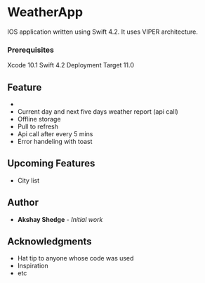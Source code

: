 

# WeatherApp 

IOS application written using Swift 4.2. It uses VIPER architecture.


### Prerequisites
Xcode 10.1
Swift 4.2
Deployment Target 11.0


## Feature
* 
* Current day and next five days weather report (api call)
* Offline storage
* Pull to refresh
* Api call after every 5 mins
* Error handeling with toast


## Upcoming Features
* City list


## Author

* **Akshay Shedge** - *Initial work* 

## Acknowledgments

* Hat tip to anyone whose code was used
* Inspiration
* etc
